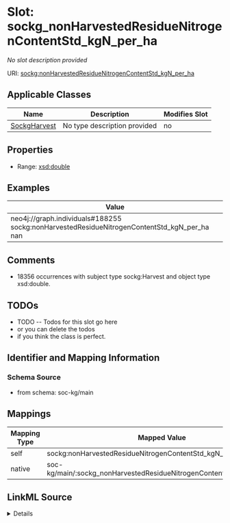 

# Slot: sockg_nonHarvestedResidueNitrogenContentStd_kgN_per_ha


_No slot description provided_





URI: [sockg:nonHarvestedResidueNitrogenContentStd_kgN_per_ha](http://www.semanticweb.org/sockg/ontologies/2024/0/soil-carbon-ontology/nonHarvestedResidueNitrogenContentStd_kgN_per_ha)



<!-- no inheritance hierarchy -->





## Applicable Classes

| Name | Description | Modifies Slot |
| --- | --- | --- |
| [SockgHarvest](../classes/SockgHarvest.md) | No type description provided |  no  |







## Properties

* Range: [xsd:double](http://www.w3.org/2001/XMLSchema#double)






## Examples

| Value |
| --- |
| neo4j://graph.individuals#188255 sockg:nonHarvestedResidueNitrogenContentStd_kgN_per_ha nan |

## Comments

* 18356 occurrences with subject type sockg:Harvest and object type xsd:double.

## TODOs

* TODO -- Todos for this slot go here
* or you can delete the todos
* if you think the class is perfect.

## Identifier and Mapping Information







### Schema Source


* from schema: soc-kg/main




## Mappings

| Mapping Type | Mapped Value |
| ---  | ---  |
| self | sockg:nonHarvestedResidueNitrogenContentStd_kgN_per_ha |
| native | soc-kg/main/:sockg_nonHarvestedResidueNitrogenContentStd_kgN_per_ha |




## LinkML Source

<details>
```yaml
name: sockg_nonHarvestedResidueNitrogenContentStd_kgN_per_ha
description: No slot description provided
todos:
- TODO -- Todos for this slot go here
- or you can delete the todos
- if you think the class is perfect.
comments:
- 18356 occurrences with subject type sockg:Harvest and object type xsd:double.
examples:
- value: neo4j://graph.individuals#188255 sockg:nonHarvestedResidueNitrogenContentStd_kgN_per_ha
    nan
from_schema: soc-kg/main
rank: 1000
slot_uri: sockg:nonHarvestedResidueNitrogenContentStd_kgN_per_ha
alias: sockg_nonHarvestedResidueNitrogenContentStd_kgN_per_ha
domain_of:
- sockg_Harvest
range: double

```
</details>
